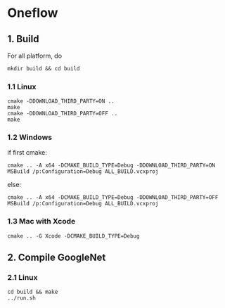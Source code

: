 # Oneflow

## 1. Build

For all platform, do

```txt
mkdir build && cd build
```

### 1.1 Linux 

```
cmake -DDOWNLOAD_THIRD_PARTY=ON ..  
make
cmake -DDOWNLOAD_THIRD_PARTY=OFF ..
make
```

### 1.2 Windows

if first cmake:
```
cmake .. -A x64 -DCMAKE_BUILD_TYPE=Debug -DDOWNLOAD_THIRD_PARTY=ON
MSBuild /p:Configuration=Debug ALL_BUILD.vcxproj  
```
else:
```
cmake .. -A x64 -DCMAKE_BUILD_TYPE=Debug -DDOWNLOAD_THIRD_PARTY=OFF
MSBuild /p:Configuration=Debug ALL_BUILD.vcxproj  
```

### 1.3 Mac with Xcode

```
cmake .. -G Xcode -DCMAKE_BUILD_TYPE=Debug 
```

## 2. Compile GoogleNet

### 2.1 Linux

```
cd build && make
../run.sh
```
